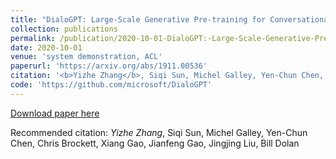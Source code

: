 ```yaml
---
title: "DialoGPT: Large-Scale Generative Pre-training for Conversational Response Generation."
collection: publications
permalink: /publication/2020-10-01-DialoGPT:-Large-Scale-Generative-Pre-training-for-Conversational-Response-Generation
date: 2020-10-01
venue: 'system demonstration, ACL'
paperurl: 'https://arxiv.org/abs/1911.00536'
citation: '<b>Yizhe Zhang</b>, Siqi Sun, Michel Galley, Yen-Chun Chen, Chris Brockett, Xiang Gao, Jianfeng Gao, Jingjing Liu, Bill Dolan'
code: 'https://github.com/microsoft/DialoGPT'
---
```

[Download paper here](https://arxiv.org/abs/1911.00536)

Recommended citation: *Yizhe Zhang*, Siqi Sun, Michel Galley, Yen-Chun Chen, Chris Brockett, Xiang Gao, Jianfeng Gao, Jingjing Liu, Bill Dolan